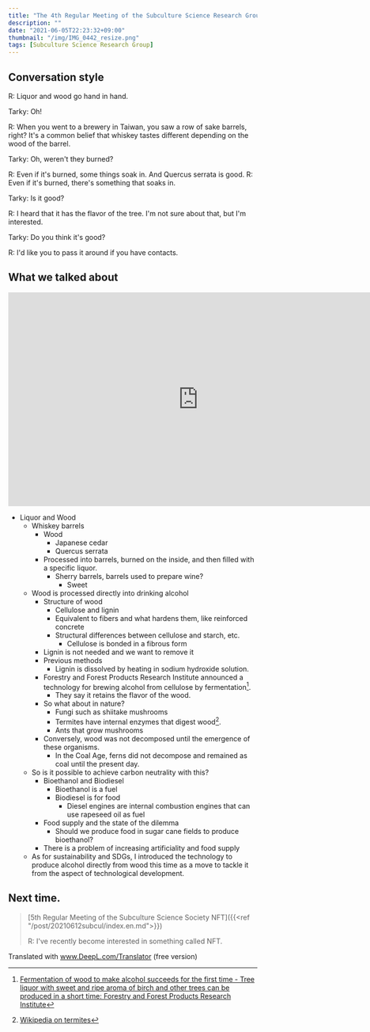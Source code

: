 ```yaml
---
title: "The 4th Regular Meeting of the Subculture Science Research Group: Sake and Wood"
description: ""
date: "2021-06-05T22:23:32+09:00"
thumbnail: "/img/IMG_0442_resize.png"
tags: [Subculture Science Research Group]
---
```

## Conversation style
R: Liquor and wood go hand in hand.

Tarky: Oh!

R: When you went to a brewery in Taiwan, you saw a row of sake barrels, right? It's a common belief that whiskey tastes different depending on the wood of the barrel.

Tarky: Oh, weren't they burned?

R: Even if it's burned, some things soak in. And Quercus serrata is good. R: Even if it's burned, there's something that soaks in.

Tarky: Is it good?

R: I heard that it has the flavor of the tree. I'm not sure about that, but I'm interested.

Tarky: Do you think it's good?

R: I'd like you to pass it around if you have contacts.

## What we talked about
<iframe width="768" height="432" src="https://miro.com/app/live-embed/o9J_lBtUBxQ=/?moveToViewport=-1161,1745,3456,4722" frameBorder=" 0" scrolling="no" allowFullScreen></iframe>

- Liquor and Wood
  - Whiskey barrels
    - Wood
      - Japanese cedar
      - Quercus serrata
    - Processed into barrels, burned on the inside, and then filled with a specific liquor.
      - Sherry barrels, barrels used to prepare wine?
        - Sweet
  - Wood is processed directly into drinking alcohol
    - Structure of wood
      - Cellulose and lignin
      - Equivalent to fibers and what hardens them, like reinforced concrete
      - Structural differences between cellulose and starch, etc.
        - Cellulose is bonded in a fibrous form
    - Lignin is not needed and we want to remove it
    - Previous methods
      - Lignin is dissolved by heating in sodium hydroxide solution.
    - Forestry and Forest Products Research Institute announced a technology for brewing alcohol from cellulose by fermentation[^1].
      - They say it retains the flavor of the wood.
    - So what about in nature?
      - Fungi such as shiitake mushrooms
      - Termites have internal enzymes that digest wood[^2].
      - Ants that grow mushrooms 
    - Conversely, wood was not decomposed until the emergence of these organisms.
      - In the Coal Age, ferns did not decompose and remained as coal until the present day.
  - So is it possible to achieve carbon neutrality with this?
    - Bioethanol and Biodiesel
      - Bioethanol is a fuel
      - Biodiesel is for food
        - Diesel engines are internal combustion engines that can use rapeseed oil as fuel
    - Food supply and the state of the dilemma
      - Should we produce food in sugar cane fields to produce bioethanol?
    - There is a problem of increasing artificiality and food supply
  - As for sustainability and SDGs, I introduced the technology to produce alcohol directly from wood this time as a move to tackle it from the aspect of technological development.


[^1]:[Fermentation of wood to make alcohol succeeds for the first time - Tree liquor with sweet and ripe aroma of birch and other trees can be produced in a short time: Forestry and Forest Products Research Institute](http://www.tsukuba-sci.com/?p=4357)

[^2]:[Wikipedia on termites](https://ja.wikipedia.org/wiki/%E3%82%B7%E3%83%AD%E3%82%A2%E3%83%AA)

## Next time.
> [5th Regular Meeting of the Subculture Science Society NFT]({{<ref "/post/20210612subcul/index.en.md">}})
> 
> R: I've recently become interested in something called NFT.


Translated with www.DeepL.com/Translator (free version)